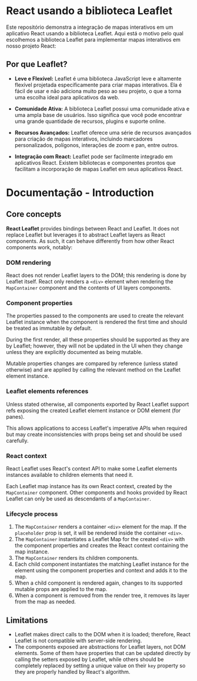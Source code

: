 # React usando a biblioteca Leaflet

Este repositório demonstra a integração de mapas interativos em um aplicativo React usando a biblioteca Leaflet. Aqui está o motivo pelo qual escolhemos a biblioteca Leaflet para implementar mapas interativos em nosso projeto React:

## Por que Leaflet?

- **Leve e Flexível:** Leaflet é uma biblioteca JavaScript leve e altamente flexível projetada especificamente para criar mapas interativos. Ela é fácil de usar e não adiciona muito peso ao seu projeto, o que a torna uma escolha ideal para aplicativos da web.

- **Comunidade Ativa:** A biblioteca Leaflet possui uma comunidade ativa e uma ampla base de usuários. Isso significa que você pode encontrar uma grande quantidade de recursos, plugins e suporte online.

- **Recursos Avançados:** Leaflet oferece uma série de recursos avançados para criação de mapas interativos, incluindo marcadores personalizados, polígonos, interações de zoom e pan, entre outros.

- **Integração com React:** Leaflet pode ser facilmente integrado em aplicativos React. Existem bibliotecas e componentes prontos que facilitam a incorporação de mapas Leaflet em seus aplicativos React.



# Documentação - Introduction

## Core concepts

**React Leaflet** provides bindings between React and Leaflet. It does not replace Leaflet but leverages it to abstract Leaflet layers as React components. As such, it can behave differently from how other React components work, notably:

### DOM rendering

React does not render Leaflet layers to the DOM; this rendering is done by Leaflet itself. React only renders a `<div>` element when rendering the `MapContainer` component and the contents of UI layers components.

### Component properties

The properties passed to the components are used to create the relevant Leaflet instance when the component is rendered the first time and should be treated as immutable by default.

During the first render, all these properties should be supported as they are by Leaflet; however, they will not be updated in the UI when they change unless they are explicitly documented as being mutable.

Mutable properties changes are compared by reference (unless stated otherwise) and are applied by calling the relevant method on the Leaflet element instance.

### Leaflet elements references

Unless stated otherwise, all components exported by React Leaflet support refs exposing the created Leaflet element instance or DOM element (for panes).

This allows applications to access Leaflet's imperative APIs when required but may create inconsistencies with props being set and should be used carefully.

### React context

React Leaflet uses React's context API to make some Leaflet elements instances available to children elements that need it.

Each Leaflet map instance has its own React context, created by the `MapContainer` component. Other components and hooks provided by React Leaflet can only be used as descendants of a `MapContainer`.

### Lifecycle process

1. The `MapContainer` renders a container `<div>` element for the map. If the `placeholder` prop is set, it will be rendered inside the container `<div>`.
2. The `MapContainer` instantiates a Leaflet Map for the created `<div>` with the component properties and creates the React context containing the map instance.
3. The `MapContainer` renders its children components.
4. Each child component instantiates the matching Leaflet instance for the element using the component properties and context and adds it to the map.
5. When a child component is rendered again, changes to its supported mutable props are applied to the map.
6. When a component is removed from the render tree, it removes its layer from the map as needed.

## Limitations

- Leaflet makes direct calls to the DOM when it is loaded; therefore, React Leaflet is not compatible with server-side rendering.
- The components exposed are abstractions for Leaflet layers, not DOM elements. Some of them have properties that can be updated directly by calling the setters exposed by Leaflet, while others should be completely replaced by setting a unique value on their `key` property so they are properly handled by React's algorithm.
